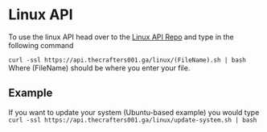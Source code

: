 # Linux API
To use the linux API head over to the [Linux API Repo](https://github.com/TheCrafters001/apis/tree/master/linux) and type in the following command

```curl -ssl https://api.thecrafters001.ga/linux/(FileName).sh | bash```
Where (FileName) should be where you enter your file.
## Example
If you want to update your system (Ubuntu-based example) you would type
```curl -ssl https://api.thecrafters001.ga/linux/update-system.sh | bash```
